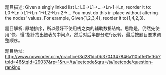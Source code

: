 ﻿题目描述:
Given a singly linked list L: L0→L1→…→Ln-1→Ln,
reorder it to: L0→Ln→L1→Ln-1→L2→Ln-2→…
You must do this in-place without altering the nodes' values.
For example,
Given{1,2,3,4}, reorder it to{1,4,2,3}.

题目解析:
原地排序，所以最好不使用栈之类的辅助数据结构。思路是，仍然先使用“快、慢”指针找出链表的中间点。然后对后半部分进行反转，最后按题目要求调整顺序。

题目地址:
http://www.nowcoder.com/practice/3d281dc0b3704347846a110bf561ef6b?tpId=46&tqId=29037&rp=1&ru=/ta/leetcode&qru=/ta/leetcode/question-ranking